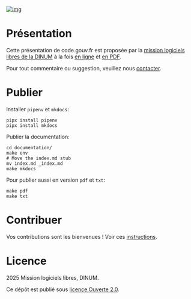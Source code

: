 
[![img](https://img.shields.io/badge/code.gouv.fr-contributif-blue.svg)](https://code.gouv.fr/documentation/#quels-degres-douverture-pour-les-codes-sources)

# Présentation

Cette présentation de code.gouv.fr est proposée par la [mission logiciels libres de la DINUM](https://code.gouv.fr) à la fois [en ligne](https://code.gouv.fr/presentation/) et [en PDF](https://code.gouv.fr/presentation/codegouvfr-presentation.pdf).

Pour tout commentaire ou suggestion, veuillez nous [contacter](https://code.gouv.fr/fr/contact/).

# Publier

Installer `pipenv` et `mkdocs`:

```
pipx install pipenv
pipx install mkdocs
```

Publier la documentation:

```
cd documentation/
make env
# Move the index.md stub
mv index.md _index.md
make mkdocs
```

Pour publier aussi en version `pdf` et `txt`:

```
make pdf
make txt
```

# Contribuer

Vos contributions sont les bienvenues !  Voir ces [instructions](https://github.com/codegouvfr/codegouvfr-documentation/blob/main/CONTRIBUTING.fr.md).

# Licence

2025 Mission logiciels libres, DINUM.

Ce dépôt est publié sous [licence Ouverte 2.0](https://raw.githubusercontent.com/codegouvfr/codegouvfr-documentation/refs/heads/main/LICENSES/LICENSE.Etalab-2.0.txt).
